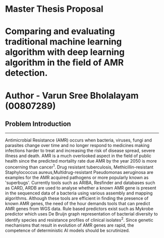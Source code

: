 # Master Thesis Proposal
# Comparing and evaluating traditional machine learning algorithm with deep learning algorithm in the field of AMR detection.
# Author - Varun Sree Bholalayam (00807289)


## Problem Introduction
***********************
Antimicrobial Resistance (AMR) occurs when bacteria, viruses, fungi and parasites change over time and no longer respond to medicines making infections harder to treat and increasing the risk of disease spread, severe illness and death. AMR is a much overlooked aspect in the field of public health since the predicted mortality rate due AMR by the year 2050 is more concerning than cancer<sup>1</sup>.
Drug resistant tuberculosis, Methicillin-resistant Staphylococcus aureus,Multidrug-resistant Pseudomonas aeruginosa are examples for the AMR acquired pathogens or more popularly known as 'superbugs'.
Currently tools such as ARIBA, Resfinder and databases such as CARD, ARDB are used to analyse whether a known AMR gene is present in the sequenced data of a bacteria using various assembly and mapping algorithms. Although these tools are efficient in finding the presence of known AMR genes, the need of the hour demands tools that can predict AMR genes from WGS data. Rule based predictors exist such as Mykrobe predictor which uses De Bruijn graph representation of bacterial diversity to identify species and resistance profiles of clinical isolates<sup>2</sup>. Since genetic mechanisms that result in evolution of AMR genes are rapid, the competence of deterministic AI models should be scrutinized.
